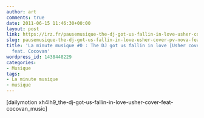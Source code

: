 ```yaml
---
author: art
comments: true
date: 2011-06-15 11:46:30+00:00
layout: post
link: https://irz.fr/pausemusique-the-dj-got-us-fallin-in-love-usher-cover-pv-nova-feat-cocovan/
slug: pausemusique-the-dj-got-us-fallin-in-love-usher-cover-pv-nova-feat-cocovan
title: 'La minute musique #0 : The DJ got us fallin in love [Usher cover] PV Nova
  feat. Cocovan'
wordpress_id: 1438448229
categories:
- Musique
tags:
- La minute musique
- musique
---
```


[dailymotion xh4lh9_the-dj-got-us-fallin-in-love-usher-cover-feat-cocovan_music]
